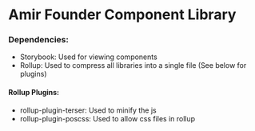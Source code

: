 # Amir Founder Component Library

### Dependencies:

- Storybook: Used for viewing components
- Rollup: Used to compress all libraries into a single file (See below for plugins)

#### Rollup Plugins:

- rollup-plugin-terser: Used to minify the js
- rollup-plugin-poscss: Used to allow css files in rollup
